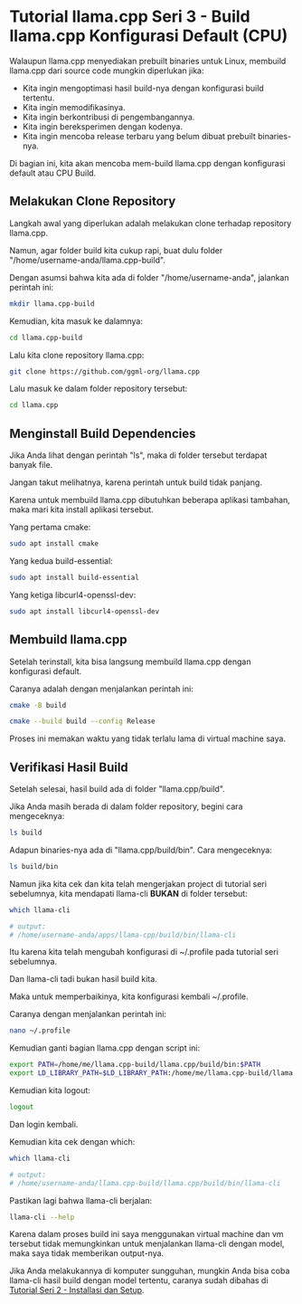 # Tutorial llama.cpp Seri 3 - Build llama.cpp Konfigurasi Default (CPU)

Walaupun llama.cpp menyediakan prebuilt binaries untuk Linux, membuild llama.cpp dari source code mungkin diperlukan jika:

-   Kita ingin mengoptimasi hasil build-nya dengan konfigurasi build tertentu.
-   Kita ingin memodifikasinya.
-   Kita ingin berkontribusi di pengembangannya.
-   Kita ingin bereksperimen dengan kodenya.
-   Kita ingin mencoba release terbaru yang belum dibuat prebuilt binaries-nya.

Di bagian ini, kita akan mencoba mem-build llama.cpp dengan konfigurasi default atau CPU Build.

## Melakukan Clone Repository

Langkah awal yang diperlukan adalah melakukan clone terhadap repository llama.cpp.

Namun, agar folder build kita cukup rapi, buat dulu folder "/home/username-anda/llama.cpp-build".

Dengan asumsi bahwa kita ada di folder "/home/username-anda", jalankan perintah ini:

```bash
mkdir llama.cpp-build
```

Kemudian, kita masuk ke dalamnya:

```bash
cd llama.cpp-build
```

Lalu kita clone repository llama.cpp:

```bash
git clone https://github.com/ggml-org/llama.cpp
```

Lalu masuk ke dalam folder repository tersebut:

```bash
cd llama.cpp
```

## Menginstall Build Dependencies

Jika Anda lihat dengan perintah "ls", maka di folder tersebut terdapat banyak file.

Jangan takut melihatnya, karena perintah untuk build tidak panjang.

Karena untuk membuild llama.cpp dibutuhkan beberapa aplikasi tambahan, maka mari kita install aplikasi tersebut.

Yang pertama cmake:

```bash
sudo apt install cmake
```

Yang kedua build-essential:

```bash
sudo apt install build-essential
```

Yang ketiga libcurl4-openssl-dev:

```bash
sudo apt install libcurl4-openssl-dev
```

## Membuild llama.cpp

Setelah terinstall, kita bisa langsung membuild llama.cpp dengan konfigurasi default.

Caranya adalah dengan menjalankan perintah ini:

```bash
cmake -B build

cmake --build build --config Release
```

Proses ini memakan waktu yang tidak terlalu lama di virtual machine saya.

## Verifikasi Hasil Build

Setelah selesai, hasil build ada di folder "llama.cpp/build".

Jika Anda masih berada di dalam folder repository, begini cara mengeceknya:

```bash
ls build
```

Adapun binaries-nya ada di "llama.cpp/build/bin". Cara mengeceknya:

```bash
ls build/bin
```

Namun jika kita cek dan kita telah mengerjakan project di tutorial seri sebelumnya, kita mendapati llama-cli **BUKAN** di folder tersebut:

```bash
which llama-cli

# output:
# /home/username-anda/apps/llama-cpp/build/bin/llama-cli
```

Itu karena kita telah mengubah konfigurasi di ~/.profile pada tutorial seri sebelumnya.

Dan llama-cli tadi bukan hasil build kita.

Maka untuk memperbaikinya, kita konfigurasi kembali ~/.profile.

Caranya dengan menjalankan perintah ini:

```bash
nano ~/.profile
```

Kemudian ganti bagian llama.cpp dengan script ini:

```bash
export PATH=/home/me/llama.cpp-build/llama.cpp/build/bin:$PATH
export LD_LIBRARY_PATH=$LD_LIBRARY_PATH:/home/me/llama.cpp-build/llama.cpp/build/bin
```

Kemudian kita logout:

```bash
logout
```

Dan login kembali.

Kemudian kita cek dengan which:

```bash
which llama-cli

# output:
# /home/username-anda/llama.cpp-build/llama.cpp/build/bin/llama-cli
```

Pastikan lagi bahwa llama-cli berjalan:

```bash
llama-cli --help
```

Karena dalam proses build ini saya menggunakan virtual machine dan vm tersebut tidak memungkinkan untuk menjalankan llama-cli dengan model, maka saya tidak memberikan output-nya.

Jika Anda melakukannya di komputer sungguhan, mungkin Anda bisa coba llama-cli hasil build dengan model tertentu, caranya sudah dibahas di [Tutorial Seri 2 - Installasi dan Setup](../2025-08/Tutorial-llama.cpp-Seri-2-Installasi-dan-Setup.md).
